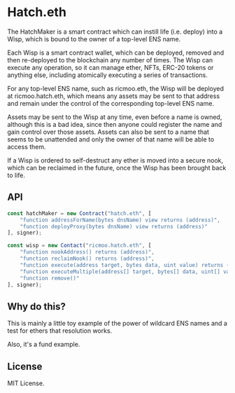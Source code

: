 Hatch.eth
=========

The HatchMaker is a smart contract which can instill life (i.e. deploy)
into a Wisp, which is bound to the owner of a top-level ENS name.

Each Wisp is a smart contract wallet, which can be deployed, removed and
then re-deployed to the blockchain any number of times. The Wisp can
execute any operation, so it can manage ether, NFTs, ERC-20 tokens or
anything else, including atomically executing a series of transactions.

For any top-level ENS name, such as ricmoo.eth, the Wisp will be deployed
at ricmoo.hatch.eth, which means any assets may be sent to that address and
remain under the control of the corresponding top-level ENS name.

Assets may be sent to the Wisp at any time, even before a name is owned,
although this is a bad idea, since then anyone could register the name
and gain control over those assets. Assets can also be sent to a name that
seems to be unattended and only the owner of that name will be able to
access them.

If a Wisp is ordered to self-destruct any ether is moved into a secure
nook, which can be reclaimed in the future, once the Wisp has been brought
back to life.


API
---

```javascript
const hatchMaker = new Contract("hatch.eth", [
    "function addressForName(bytes dnsName) view returns (address)",
    "function deployProxy(bytes dnsName) view returns (address)"
], signer);

const wisp = new Contact("ricmoo.hatch.eth", [
    "function nookAddress() returns (address)",
    "function reclaimNook() returns (address)",
    "function execute(address target, bytes data, uint value) returns (bool, bytes)",
    "function executeMultiple(address[] target, bytes[] data, uint[] value) returns (bool[], bytes[])",
    "function remove()"
], signer);
```


Why do this?
------------

This is mainly a little toy example of the power of wildcard ENS names and
a test for ethers that resolution works.

Also, it's a fund example.


License
-------

MIT License.
